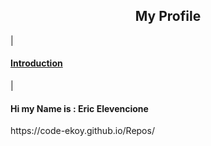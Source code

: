 <center><h2>My Profile</h2></center>
|<h4><a href="#introduction">Introduction</a></h4>|
<h4 id="introduction">Hi my Name is : Eric Elevencione</h4>
https://code-ekoy.github.io/Repos/
